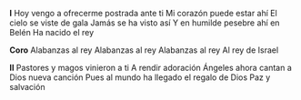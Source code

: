 **I**
Hoy vengo a ofrecerme postrada ante ti 
Mi corazón puede estar ahí 
El cielo se viste de gala 
Jamás se ha visto así 
Y en humilde pesebre ahí en Belén 
Ha nacido el rey 

**Coro**
Alabanzas al rey 
Alabanzas al rey 
Alabanzas al rey 
Al rey de Israel 

**II**
Pastores y magos vinieron a ti 
A rendir adoración 
Ángeles ahora cantan a Dios nueva canción 
Pues al mundo ha llegado el regalo de Dios 
Paz y salvación